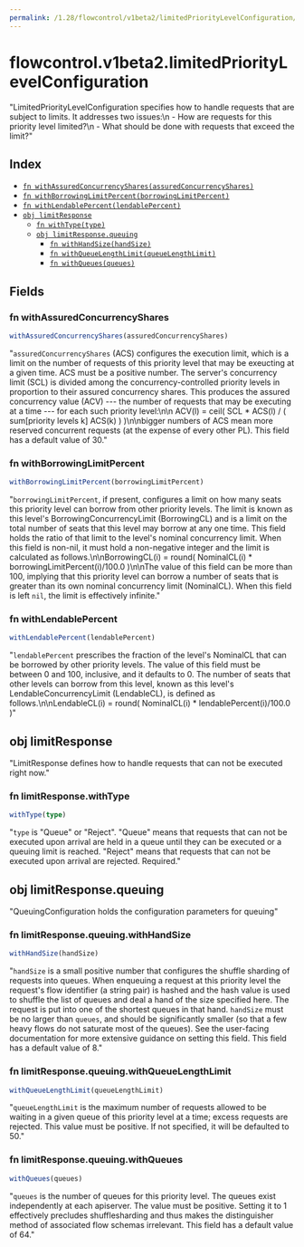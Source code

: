 ```yaml
---
permalink: /1.28/flowcontrol/v1beta2/limitedPriorityLevelConfiguration/
---
```


# flowcontrol.v1beta2.limitedPriorityLevelConfiguration

"LimitedPriorityLevelConfiguration specifies how to handle requests that are subject to limits. It addresses two issues:\n  - How are requests for this priority level limited?\n  - What should be done with requests that exceed the limit?"

## Index

* [`fn withAssuredConcurrencyShares(assuredConcurrencyShares)`](#fn-withassuredconcurrencyshares)
* [`fn withBorrowingLimitPercent(borrowingLimitPercent)`](#fn-withborrowinglimitpercent)
* [`fn withLendablePercent(lendablePercent)`](#fn-withlendablepercent)
* [`obj limitResponse`](#obj-limitresponse)
  * [`fn withType(type)`](#fn-limitresponsewithtype)
  * [`obj limitResponse.queuing`](#obj-limitresponsequeuing)
    * [`fn withHandSize(handSize)`](#fn-limitresponsequeuingwithhandsize)
    * [`fn withQueueLengthLimit(queueLengthLimit)`](#fn-limitresponsequeuingwithqueuelengthlimit)
    * [`fn withQueues(queues)`](#fn-limitresponsequeuingwithqueues)

## Fields

### fn withAssuredConcurrencyShares

```ts
withAssuredConcurrencyShares(assuredConcurrencyShares)
```

"`assuredConcurrencyShares` (ACS) configures the execution limit, which is a limit on the number of requests of this priority level that may be exeucting at a given time.  ACS must be a positive number. The server's concurrency limit (SCL) is divided among the concurrency-controlled priority levels in proportion to their assured concurrency shares. This produces the assured concurrency value (ACV) --- the number of requests that may be executing at a time --- for each such priority level:\n\n            ACV(l) = ceil( SCL * ACS(l) / ( sum[priority levels k] ACS(k) ) )\n\nbigger numbers of ACS mean more reserved concurrent requests (at the expense of every other PL). This field has a default value of 30."

### fn withBorrowingLimitPercent

```ts
withBorrowingLimitPercent(borrowingLimitPercent)
```

"`borrowingLimitPercent`, if present, configures a limit on how many seats this priority level can borrow from other priority levels. The limit is known as this level's BorrowingConcurrencyLimit (BorrowingCL) and is a limit on the total number of seats that this level may borrow at any one time. This field holds the ratio of that limit to the level's nominal concurrency limit. When this field is non-nil, it must hold a non-negative integer and the limit is calculated as follows.\n\nBorrowingCL(i) = round( NominalCL(i) * borrowingLimitPercent(i)/100.0 )\n\nThe value of this field can be more than 100, implying that this priority level can borrow a number of seats that is greater than its own nominal concurrency limit (NominalCL). When this field is left `nil`, the limit is effectively infinite."

### fn withLendablePercent

```ts
withLendablePercent(lendablePercent)
```

"`lendablePercent` prescribes the fraction of the level's NominalCL that can be borrowed by other priority levels. The value of this field must be between 0 and 100, inclusive, and it defaults to 0. The number of seats that other levels can borrow from this level, known as this level's LendableConcurrencyLimit (LendableCL), is defined as follows.\n\nLendableCL(i) = round( NominalCL(i) * lendablePercent(i)/100.0 )"

## obj limitResponse

"LimitResponse defines how to handle requests that can not be executed right now."

### fn limitResponse.withType

```ts
withType(type)
```

"`type` is \"Queue\" or \"Reject\". \"Queue\" means that requests that can not be executed upon arrival are held in a queue until they can be executed or a queuing limit is reached. \"Reject\" means that requests that can not be executed upon arrival are rejected. Required."

## obj limitResponse.queuing

"QueuingConfiguration holds the configuration parameters for queuing"

### fn limitResponse.queuing.withHandSize

```ts
withHandSize(handSize)
```

"`handSize` is a small positive number that configures the shuffle sharding of requests into queues.  When enqueuing a request at this priority level the request's flow identifier (a string pair) is hashed and the hash value is used to shuffle the list of queues and deal a hand of the size specified here.  The request is put into one of the shortest queues in that hand. `handSize` must be no larger than `queues`, and should be significantly smaller (so that a few heavy flows do not saturate most of the queues).  See the user-facing documentation for more extensive guidance on setting this field.  This field has a default value of 8."

### fn limitResponse.queuing.withQueueLengthLimit

```ts
withQueueLengthLimit(queueLengthLimit)
```

"`queueLengthLimit` is the maximum number of requests allowed to be waiting in a given queue of this priority level at a time; excess requests are rejected.  This value must be positive.  If not specified, it will be defaulted to 50."

### fn limitResponse.queuing.withQueues

```ts
withQueues(queues)
```

"`queues` is the number of queues for this priority level. The queues exist independently at each apiserver. The value must be positive.  Setting it to 1 effectively precludes shufflesharding and thus makes the distinguisher method of associated flow schemas irrelevant.  This field has a default value of 64."